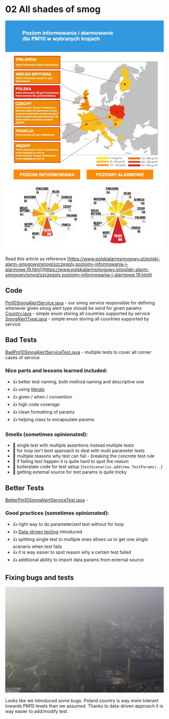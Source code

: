 # 02 All shades of smog

![src//test//resources//images//smog_map.jpg](src//test//resources//images//smog_map.jpg)

Read this article as reference [https://www.polskialarmsmogowy.pl/polski-alarm-smogowy/smog/szczegoly,poziomy-informowania-i-alarmowe,19.html](https://www.polskialarmsmogowy.pl/polski-alarm-smogowy/smog/szczegoly,poziomy-informowania-i-alarmowe,19.html)

## Code

[Pm10SmogAlertService.java](src//main//java//io//github//javafaktura//s01e05//Pm10SmogAlertService.java) - our smog service responsible for defining whenever given smog alert type should be send for given params
[Country.java](src//main//java//io//github//javafaktura//s01e05//Country.java) - simple enum storing all countries supported by service
[SmogAlertType.java](src//main//java//io//github//javafaktura//s01e05//Country.java) - simple enum storing all countries supported by service

## Bad Tests

[BadPm10SmogAlertServiceTest.java](src//test//java//io//github//javafaktura//s01e05//BadPm10SmogAlertServiceTest.java) - multiple tests to cover all corner cases of service

### Nice parts and lessons learned included:
* :+1: better test naming, both method naming and descriptive one
* :+1: using [literals](https://en.wikipedia.org/wiki/Literal_(computer_programming))
* :+1: given / when / convention
* :+1: high code coverage
* :+1: clean formatting of params
* :+1: helping class to encapsulate params

### Smells (sometimes opinionated):
* :hankey: single test with multiple assertions instead multiple tests
* :hankey: for loop isn't best approach to deal with multi parameter tests
* :hankey: multiple reasons why test can fail - breaking the concrete test rule
* :hankey: if failing test happen it is quite hard to spot the reason
* :hankey: boilerplate code for test setup (`testScenarios.add(new TestParams(..`)
* :hankey: getting external source for test params is quite tricky


## Better Tests

[BetterPm10SmogAlertServiceTest.java](src//test//java//io//github//javafaktura//s01e05//BetterPm10SmogAlertServiceTest.java) -

### Good practices (sometimes opinionated):
* :+1: right way to do parameterized test without for loop
* :+1: [Data-driven testing](https://en.wikipedia.org/wiki/Data-driven_testing) introduced
* :+1: splitting single test to multiple ones allows us to get one single scenario when test fails
* :+1: it is way easier to spot reason why a certain test failed
* :+1: additional ability to import data params from external source

## Fixing bugs and tests

![src//test//resources//images//gdzietensmog.jpg](src//test//resources//images//gdzietensmog.jpg)

Looks like we introduced some bugs. Poland country is way more tolerant towards PM10 levels than we assumed.
Thanks to data-driven approach it is way easier to add/modify test.